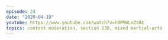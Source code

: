 ```yaml
---
episode: 24
date: "2020-04-19"
youtube: https://www.youtube.com/watch?v=t0PMWLoZt04
topics: content moderation, section 230, mixed martial-arts
---
```

